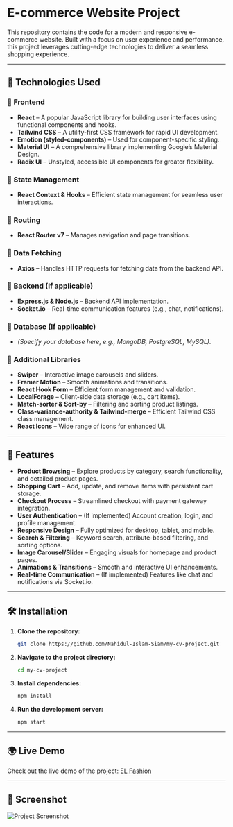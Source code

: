 # E-commerce Website Project

This repository contains the code for a modern and responsive e-commerce website. Built with a focus on user experience and performance, this project leverages cutting-edge technologies to deliver a seamless shopping experience.

---

## 🚀 Technologies Used

### 📌 Frontend
- **React** – A popular JavaScript library for building user interfaces using functional components and hooks.
- **Tailwind CSS** – A utility-first CSS framework for rapid UI development.
- **Emotion (styled-components)** – Used for component-specific styling.
- **Material UI** – A comprehensive library implementing Google’s Material Design.
- **Radix UI** – Unstyled, accessible UI components for greater flexibility.

### 📌 State Management
- **React Context & Hooks** – Efficient state management for seamless user interactions.

### 📌 Routing
- **React Router v7** – Manages navigation and page transitions.

### 📌 Data Fetching
- **Axios** – Handles HTTP requests for fetching data from the backend API.

### 📌 Backend (If applicable)
- **Express.js & Node.js** – Backend API implementation.
- **Socket.io** – Real-time communication features (e.g., chat, notifications).

### 📌 Database (If applicable)
- *(Specify your database here, e.g., MongoDB, PostgreSQL, MySQL).*

### 📌 Additional Libraries
- **Swiper** – Interactive image carousels and sliders.
- **Framer Motion** – Smooth animations and transitions.
- **React Hook Form** – Efficient form management and validation.
- **LocalForage** – Client-side data storage (e.g., cart items).
- **Match-sorter & Sort-by** – Filtering and sorting product listings.
- **Class-variance-authority & Tailwind-merge** – Efficient Tailwind CSS class management.
- **React Icons** – Wide range of icons for enhanced UI.

---

## 🎯 Features

- **Product Browsing** – Explore products by category, search functionality, and detailed product pages.
- **Shopping Cart** – Add, update, and remove items with persistent cart storage.
- **Checkout Process** – Streamlined checkout with payment gateway integration.
- **User Authentication** – (If implemented) Account creation, login, and profile management.
- **Responsive Design** – Fully optimized for desktop, tablet, and mobile.
- **Search & Filtering** – Keyword search, attribute-based filtering, and sorting options.
- **Image Carousel/Slider** – Engaging visuals for homepage and product pages.
- **Animations & Transitions** – Smooth and interactive UI enhancements.
- **Real-time Communication** – (If implemented) Features like chat and notifications via Socket.io.

---

## 🛠 Installation

1. **Clone the repository:**
   ```bash
   git clone https://github.com/Nahidul-Islam-Siam/my-cv-project.git
   ```

2. **Navigate to the project directory:**
   ```bash
   cd my-cv-project
   ```

3. **Install dependencies:**
   ```bash
   npm install
   ```

4. **Run the development server:**
   ```bash
   npm start
   ```

---

## 🌍 Live Demo

Check out the live demo of the project: [EL Fashion](https://el-fashion.vercel.app/)

---

## 📸 Screenshot

![Project Screenshot](../FrontEnd/public/screencapture-el-fashion-vercel-app-2025-01-30-13_43_24.png)  




